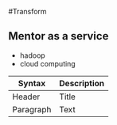 #Transform
## Mentor as a service
 - hadoop
 - cloud computing

| Syntax | Description |
| ----------- | ----------- |
| Header | Title |
| Paragraph | Text |
